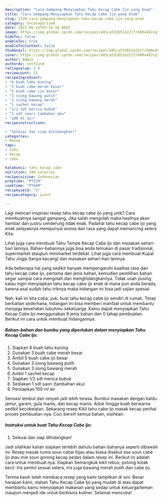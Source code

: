 ```yaml
---
description: "Cara Gampang Menyiapkan Tahu Kecap Cabe Ijo yang Enak"
title: "Cara Gampang Menyiapkan Tahu Kecap Cabe Ijo yang Enak"
slug: 1320-cara-gampang-menyiapkan-tahu-kecap-cabe-ijo-yang-enak
category: Uncategorized
date: 2022-06-14T07:54:58.898Z
image: https://img-global.cpcdn.com/recipes/e85ca532651e221f/680x482cq70/tahu-kecap-cabe-ijo-foto-resep-utama.jpg
hideToc: false
enableToc: true
enableTocContent: false
thumbnail: https://img-global.cpcdn.com/recipes/e85ca532651e221f/680x482cq70/tahu-kecap-cabe-ijo-foto-resep-utama.jpg
cover: https://img-global.cpcdn.com/recipes/e85ca532651e221f/680x482cq70/tahu-kecap-cabe-ijo-foto-resep-utama.jpg
author: Admin
authorAv: notfound
ratingvalue: 3.9
reviewcount: 23
recipeingredient:
- "6 buah tahu kuning"
- "3 buah cabe merah besar"
- "5 buah cabe ijo besar"
- "3 siung bawang putih"
- "3 siung bawang merah"
- "1 sachet kecap"
- "1/2 sdt merica bubuk"
- "1 sdt saori tambahan aku"
- "100 ml air"
recipeinstructions:

- "Selesai dan siap dihidangkan!"
categories:
- Resep
tags:
- tahu
- kecap
- cabe

katakunci: tahu kecap cabe 
nutrition: 189 calories
recipecuisine: Indonesian
preptime: "PT21M"
cooktime: "PT44M"
recipeyield: "2"
recipecategory: Lunch

---
```





Lagi mencari inspirasi resep tahu kecap cabe ijo yang unik? Cara membuatnya sangat gampang. Jika salah mengolah maka hasilnya akan hambar dan justru cenderung tidak enak. Padahal tahu kecap cabe ijo yang enak selayaknya mempunyai aroma dan rasa yang dapat memancing selera Kita.





Lihat juga cara membuat Tahu Tempe Kecap Cabe Ijo dan masakan sehari-hari lainnya. Bahan-bahannya juga bisa anda temukan di pasar tradisional, supermarket ataupun minimarket terdekat. Lihat juga cara membuat Kupat Tahu Jogja (tanpa kacang) dan masakan sehari-hari lainnya.

Ada beberapa hal yang sedikit banyak mempengaruhi kualitas rasa dari tahu kecap cabe ijo, pertama dari jenis bahan, kemudian pemilihan bahan segar sampai cara mengolah dan menghidangkannya. Tidak usah pusing kalau ingin menyiapkan tahu kecap cabe ijo enak di mana pun anda berada, karena asal sudah tahu triknya maka hidangan ini bisa jadi sajian spesial.






Nah, kali ini kita coba, yuk, buat tahu kecap cabe ijo sendiri di rumah. Tetap berbahan sederhana, hidangan ini bisa memberi manfaat untuk membantu menjaga kesehatan tubuhmu sekeluarga. Kamu dapat menyiapkan Tahu Kecap Cabe Ijo menggunakan 9 jenis bahan dan 0 tahap pembuatan. Berikut ini cara untuk membuat hidangannya.

<!--inarticleads1-->

##### Bahan-bahan dan bumbu yang diperlukan dalam menyiapkan Tahu Kecap Cabe Ijo:

1. Siapkan 6 buah tahu kuning
1. Gunakan 3 buah cabe merah besar
1. Ambil 5 buah cabe ijo besar
1. Gunakan 3 siung bawang putih
1. Gunakan 3 siung bawang merah
1. Ambil 1 sachet kecap
1. Siapkan 1/2 sdt merica bubuk
1. Sediakan 1 sdt saori (tambahan aku)
1. Persiapkan 100 ml air


Sensasi lembut dan renyah jadi lebih terasa. Bumbui masakan dengan kaldu jamur, garam, gula manis, dan kecap manis. Aduk hingga kuah berwarna sedikit kecokelatan. Sekarang resep Kikil tahu cabe ijo masak kecap perihal proses pembuatan nya: Cuci bersih semua bahan, sisihkan. 

<!--inarticleads2-->

##### Instruksi untuk buat Tahu Kecap Cabe Ijo:


1. Selesai dan siap dihidangkan!

Jadi silahkan kalian siapkan terlebih dahulu bahan-bahanya seperti dibawah ini. Resep masak tumis soun cabai hijau atau biasa disebut ase soun cabe ijo atau mie soun goreng kecap pedas dalam resep ini. Berikut ini adalah cara untuk membuat nya. Siapkan Semangkuk kikil rebus, potong kotak kecil. Iris pentol sesuai selera, iris juga bawang merah putih dan cabe ijo. 

Terima kasih telah membaca resep yang kami tampilkan di sini. Besar harapan kami, olahan Tahu Kecap Cabe Ijo yang mudah di atas dapat membantu kamu menyiapkan makanan yang sedap untuk keluarga/teman maupun menjadi ide untuk berbisnis kuliner. Selamat mencoba!
